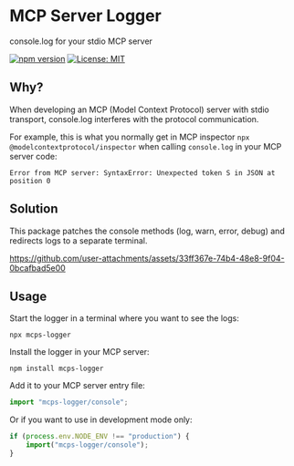 # MCP Server Logger

console.log for your stdio MCP server

[![npm version](https://img.shields.io/npm/v/mcps-logger.svg)](https://www.npmjs.com/package/mcps-logger)
[![License: MIT](https://img.shields.io/badge/License-MIT-blue.svg)](https://opensource.org/licenses/MIT)

## Why?

When developing an MCP (Model Context Protocol) server with stdio transport, console.log interferes with the protocol communication.

For example, this is what you normally get in MCP inspector `npx @modelcontextprotocol/inspector` when calling `console.log` in your MCP server code:
```
Error from MCP server: SyntaxError: Unexpected token S in JSON at position 0
```

## Solution

This package patches the console methods (log, warn, error, debug) and redirects logs to a separate terminal.

https://github.com/user-attachments/assets/33ff367e-74b4-48e8-9f04-0bcafbad5e00

## Usage

Start the logger in a terminal where you want to see the logs:
```shell
npx mcps-logger
```

Install the logger in your MCP server:
```shell
npm install mcps-logger
```

Add it to your MCP server entry file:
```typescript
import "mcps-logger/console";
```

Or if you want to use in development mode only:

```typescript
if (process.env.NODE_ENV !== "production") {
    import("mcps-logger/console");
}
```

